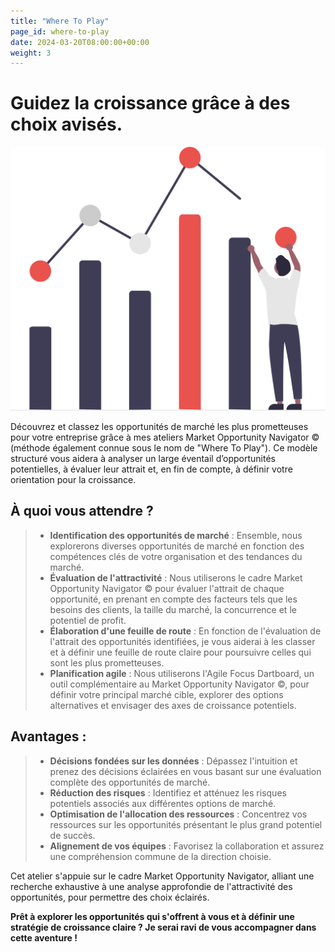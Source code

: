 ```yaml
---
title: "Where To Play"
page_id: where-to-play
date: 2024-03-20T08:00:00+00:00
weight: 3
---
```


# Guidez la croissance grâce à des choix avisés.

![Where To Play](/images/illustrations/undraw_visual_data_re_mxxo.svg)

<!--more-->

Découvrez et classez les opportunités de marché les plus prometteuses pour votre entreprise grâce à mes ateliers Market Opportunity Navigator © (méthode également connue sous le nom de "Where To Play"). Ce modèle structuré vous aidera à analyser un large éventail d’opportunités potentielles, à évaluer leur attrait et, en fin de compte, à définir votre orientation pour la croissance.

## À quoi vous attendre ?
> * **Identification des opportunités de marché** : Ensemble, nous explorerons diverses opportunités de marché en fonction des compétences clés de votre organisation et des tendances du marché.
> * **Évaluation de l'attractivité** : Nous utiliserons le cadre Market Opportunity Navigator © pour évaluer l'attrait de chaque opportunité, en prenant en compte des facteurs tels que les besoins des clients, la taille du marché, la concurrence et le potentiel de profit.
> * **Élaboration d'une feuille de route** : En fonction de l'évaluation de l'attrait des opportunités identifiées, je vous aiderai à les classer et à définir une feuille de route claire pour poursuivre celles qui sont les plus prometteuses.
> * **Planification agile** : Nous utiliserons l'Agile Focus Dartboard, un outil complémentaire au Market Opportunity Navigator ©, pour définir votre principal marché cible, explorer des options alternatives et envisager des axes de croissance potentiels.

## Avantages :
> * **Décisions fondées sur les données** : Dépassez l'intuition et prenez des décisions éclairées en vous basant sur une évaluation complète des opportunités de marché.
> * **Réduction des risques** : Identifiez et atténuez les risques potentiels associés aux différentes options de marché.
> * **Optimisation de l'allocation des ressources** : Concentrez vos ressources sur les opportunités présentant le plus grand potentiel de succès.
> * **Alignement de vos équipes** : Favorisez la collaboration et assurez une compréhension commune de la direction choisie.

Cet atelier s'appuie sur le cadre Market Opportunity Navigator, alliant une recherche exhaustive à une analyse approfondie de l'attractivité des opportunités, pour permettre des choix éclairés.

**Prêt à explorer les opportunités qui s'offrent à vous et à définir une stratégie de croissance claire ? Je serai ravi de vous accompagner dans cette aventure !**